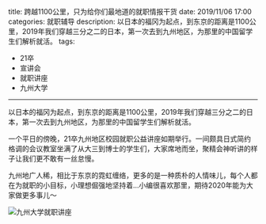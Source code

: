 title: 跨越1100公里，只为给你们最地道的就职情报干货
date: 2019/11/06 17:00
categories: 就职辅导
description: 以日本的福冈为起点，到东京的距离是1100公里，2019年我们穿越三分之二的日本，第一次去到九州地区，为那里的中国留学生们解析就活。
tags:
- 21卒
- 宣讲会
- 就职讲座
- 九州大学

---

以日本的福冈为起点，到东京的距离是1100公里，2019年我们穿越三分之二的日本，第一次去到九州地区，为那里的中国留学生们解析就活。

一个平日的傍晚，21卒九州地区校园就职公益讲座如期举行。一间颇具日式简约格调的会议教室坐满了从大三到博士的学生们，大家席地而坐，聚精会神听讲的样子让我们更不敢有一丝怠慢。

九州地广人稀，相比于东京的霓虹缠络，更多的是一种质朴的人情味儿，每个人都在为就职的小目标，小理想倔强地坚持着...小编很喜欢那里，期待2020年能为大家做更多事儿～

![九州大学就职讲座](https://qilian-tokyo.github.io/img/20191106_kyushu.jpg)
